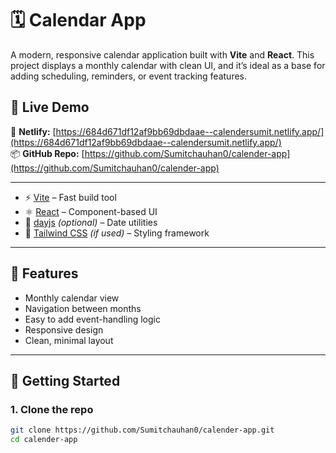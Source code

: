 # 🗓️ Calendar App

A modern, responsive calendar application built with **Vite** and **React**. This project displays a monthly calendar with clean UI, and it’s ideal as a base for adding scheduling, reminders, or event tracking features.

## 🚀 Live Demo

🔗 **Netlify:** [https://684d671df12af9bb69dbdaae--calendersumit.netlify.app/](https://684d671df12af9bb69dbdaae--calendersumit.netlify.app/)  
📦 **GitHub Repo:** [https://github.com/Sumitchauhan0/calender-app](https://github.com/Sumitchauhan0/calender-app)

---



- ⚡ [Vite](https://vitejs.dev/) – Fast build tool
- ⚛️ [React](https://reactjs.org/) – Component-based UI
- 📅 [dayjs](https://day.js.org/) *(optional)* – Date utilities
- 🎨 [Tailwind CSS](https://tailwindcss.com/) *(if used)* – Styling framework

---

## 📂 Features

- Monthly calendar view
- Navigation between months
- Easy to add event-handling logic
- Responsive design
- Clean, minimal layout

---

## 🔧 Getting Started

### 1. Clone the repo

```bash
git clone https://github.com/Sumitchauhan0/calender-app.git
cd calender-app
